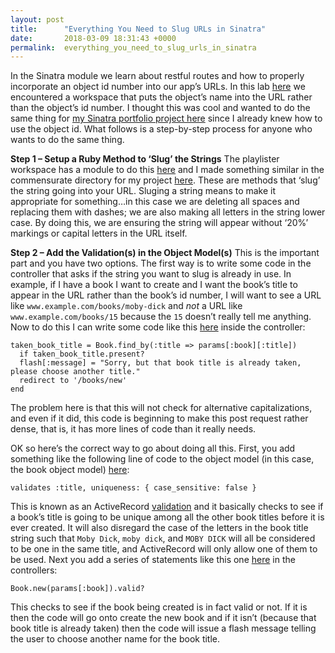 ```yaml
---
layout: post
title:      "Everything You Need to Slug URLs in Sinatra"
date:       2018-03-09 18:31:43 +0000
permalink:  everything_you_need_to_slug_urls_in_sinatra
---
```


In the Sinatra module we learn about restful routes and how to properly incorporate an object id number into our app’s URLs.  In this lab [here](https://learn.co/tracks/full-stack-web-development-v3/sinatra/activerecord/sinatra-playlister) we encountered a workspace that puts the object’s name into the URL rather than the object’s id number.  I thought this was cool and wanted to do the same thing for [my Sinatra portfolio project here](https://github.com/Richard-Burd/sinatra-portfolio-project) since I already knew how to use the object id.  What follows is a step-by-step process for anyone who wants to do the same thing.

**Step 1 – Setup a Ruby Method to ‘Slug’ the Strings**
The playlister workspace has a module to do this [here]( https://github.com/learn-co-students/playlister-sinatra-v-000/blob/solution/app/models/concerns/slugifiable.rb) and I made something similar in the commensurate directory for my project [here](https://github.com/Richard-Burd/sinatra-portfolio-project/blob/master/app/models/concearns/slugifiable.rb).  These are methods that ‘slug’ the string going into your URL. Sluging a string means to make it appropriate for something…in this case we are deleting all spaces and replacing them with dashes; we are also making all letters in the string lower case.  By doing this, we are ensuring the string will appear without ‘20%’ markings or capital letters in the URL itself.

**Step 2 – Add the Validation(s) in the Object Model(s)**
This is the important part and you have two options.  The first way is to write some code in the controller that asks if the string you want to slug is already in use.  In example, if I have a book I want to create and I want the book’s title to appear in the URL rather than the book’s id number, I will want to see a URL like `www.example.com/books/moby-dick` and *not* a URL like `www.example.com/books/15` because the `15` doesn’t really tell me anything.  Now to do this I can write some code like this [here]( https://github.com/Richard-Burd/sinatra-portfolio-project/blob/8ddbb992ea726b755e97109cde75aae7903883fc/app/controllers/books_controller.rb#L21) inside the controller: 
```
taken_book_title = Book.find_by(:title => params[:book][:title])
  if taken_book_title.present?
  flash[:message] = "Sorry, but that book title is already taken, please choose another title."
  redirect to '/books/new'
end
```
The problem here is that this will not check for alternative capitalizations, and even if it did, this code is beginning to make this post request rather dense, that is, it has more lines of code than it really needs.

OK so here’s the correct way to go about doing all this.  First, you add something like the following line of code to the object model (in this case, the book object model) [here]( https://github.com/Richard-Burd/sinatra-portfolio-project/blob/master/app/models/book.rb#L12):
```
validates :title, uniqueness: { case_sensitive: false }
```
This is known as an ActiveRecord [validation]( http://guides.rubyonrails.org/active_record_validations.html) and it basically checks to see if a book’s title is going to be unique among all the other book titles before it is ever created.  It will also disregard the case of the letters in the book title string such that `Moby Dick`, `moby dick`, and `MOBY DICK` will all be considered to be one in the same title, and ActiveRecord will only allow one of them to be used.  Next you add a series of statements like this one [here]( https://github.com/Richard-Burd/sinatra-portfolio-project/blob/master/app/controllers/books_controller.rb#L21) in the controllers:
```
Book.new(params[:book]).valid?
```
This checks to see if the book being created is in fact valid or not.  If it is then the code will go onto create the new book and if it isn’t (because that book title is already taken) then the code will issue a flash message telling the user to choose another name for the book title.

